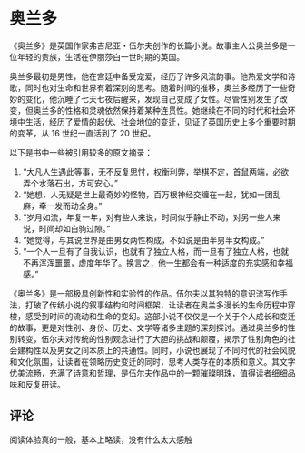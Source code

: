 # 奥兰多

《奥兰多》是英国作家弗吉尼亚・伍尔夫创作的长篇小说。故事主人公奥兰多是一位年轻的贵族，生活在伊丽莎白一世时期的英国。

奥兰多最初是男性，他在宫廷中备受宠爱，经历了许多风流韵事。他热爱文学和诗歌，同时也对生命和世界有着深刻的思考。随着时间的推移，奥兰多经历了一些奇妙的变化，他沉睡了七天七夜后醒来，发现自己变成了女性。尽管性别发生了改变，但奥兰多的性格和灵魂依然保持着某种连贯性。她继续在不同的时代和社会环境中生活，经历了爱情的起伏、社会地位的变迁，见证了英国历史上多个重要时期的变革，从 16 世纪一直活到了 20 世纪。

以下是书中一些被引用较多的原文摘录：

1. “大凡人生遇此等事，无不反复思忖，权衡利弊，举棋不定，首鼠两端，必欲弄个水落石出，方可安心。”
2. “她想，人无疑是世上最奇妙的怪物，百万根神经交缠在一起，犹如一团乱麻，牵一发而动全身。”
3. “岁月如流，年复一年，对有些人来说，时间似乎静止不动，对另一些人来说，时间却如白驹过隙。”
4. “她觉得，与其说世界是由男女两性构成，不如说是由半男半女构成。”
5. “一个人一旦有了自我认识，也就有了独立人格，而一旦有了独立人格，也就不再浑浑噩噩，虚度年华了。换言之，他一生都会有一种适度的充实感和幸福感。”

《奥兰多》是一部极具创新性和实验性的作品。伍尔夫以其独特的意识流写作手法，打破了传统小说的叙事结构和时间框架，让读者在奥兰多漫长的生命历程中穿梭，感受到时间的流动和生命的变幻。这部小说不仅仅是一个关于个人成长和变迁的故事，更是对性别、身份、历史、文学等诸多主题的深刻探讨。通过奥兰多的性别转变，伍尔夫对传统的性别观念进行了大胆的挑战和颠覆，揭示了性别角色的社会建构性以及男女之间本质上的共通性。同时，小说也展现了不同时代的社会风貌和文化氛围，让读者在领略历史变迁的同时，思考人类存在的本质和意义。其文字优美流畅，充满了诗意和哲理，是伍尔夫作品中的一颗璀璨明珠，值得读者细细品味和反复研读。



## 评论

阅读体验真的一般，基本上略读，没有什么太大感触